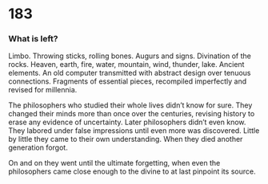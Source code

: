 # 183

### What is left?

Limbo. Throwing sticks, rolling bones. Augurs and signs. Divination of the rocks. Heaven, earth, fire, water, mountain, wind, thunder, lake. Ancient elements. An old computer transmitted with abstract design over tenuous connections. Fragments of essential pieces, recompiled imperfectly and revised for millennia.

The philosophers who studied their whole lives didn’t know for sure. They changed their minds more than once over the centuries, revising history to erase any evidence of uncertainty. Later philosophers didn’t even know. They labored under false impressions until even more was discovered. Little by little they came to their own understanding. When they died another generation forgot.

On and on they went until the ultimate forgetting, when even the philosophers came close enough to the divine to at last pinpoint its source.